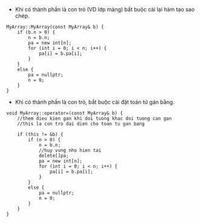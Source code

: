 - Khi có thành phần là con trỏ (VD lớp mảng) bắt buộc cài lại hàm tạo sao chép.
```
MyArray::MyArray(const MyArray& b) {
	if (b.n > 0) {
		n = b.n;
		pa = new int[n];
		for (int i = 0; i < n; i++) {
			pa[i] = b.pa[i];
		}
	}
	else {
		pa = nullptr;
		n = 0;
	}
}
```
- Khi có thành phần là con trỏ, bắt buộc cài đặt toán tử gán bằng.
```
void MyArray::operator=(const MyArray& b) {
	//them dieu kien gan khi doi tuong khac doi tuong can gan
	//this la con tro dai dien cho toan tu gan bang

	if (this != &b) {
		if (n > 0) {
			n = b.n;
			//huy vung nho hien tai
			delete[]pa;
			pa = new int[n];
			for (int i = 0; i < n; i++) {
				pa[i] = b.pa[i];
			}
		}
		else {
			pa = nullptr;
			n = 0;
		}
	}
}
```